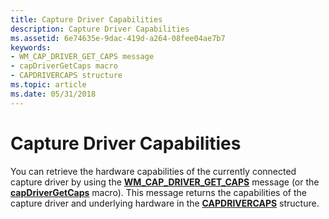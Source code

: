 ```yaml
---
title: Capture Driver Capabilities
description: Capture Driver Capabilities
ms.assetid: 6e74635e-9dac-419d-a264-08fee04ae7b7
keywords:
- WM_CAP_DRIVER_GET_CAPS message
- capDriverGetCaps macro
- CAPDRIVERCAPS structure
ms.topic: article
ms.date: 05/31/2018
---
```


# Capture Driver Capabilities

You can retrieve the hardware capabilities of the currently connected capture driver by using the [**WM\_CAP\_DRIVER\_GET\_CAPS**](wm-cap-driver-get-caps.md) message (or the [**capDriverGetCaps**](/windows/desktop/api/Vfw/nf-vfw-capdrivergetcaps) macro). This message returns the capabilities of the capture driver and underlying hardware in the [**CAPDRIVERCAPS**](/windows/win32/api/vfw/ns-vfw-capdrivercaps) structure.

 

 




